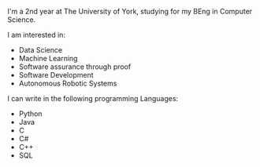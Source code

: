 I'm a 2nd year at The University of York, studying for my BEng in Computer Science.

I am interested in:
  - Data Science
  - Machine Learning
  - Software assurance through proof
  - Software Development
  - Autonomous Robotic Systems

I can write in the following programming Languages:
  - Python
  - Java
  - C
  - C#
  - C++
  - SQL
